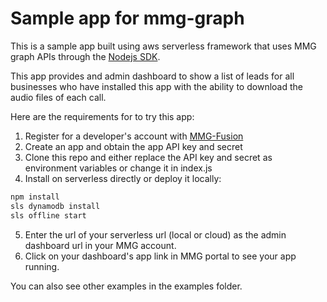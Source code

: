 # Sample app for mmg-graph
This is a sample app built using aws serverless framework that uses MMG graph APIs through the [Nodejs SDK](https://github.com/MMGFusion/mmg-graph).

This app provides and admin dashboard to show a list of leads for all businesses who have installed this app with the ability to download the audio files of each call.

Here are the requirements for to try this app:

1. Register for a developer's account with [MMG-Fusion](https://www.mmgfusion.com)
2. Create an app and obtain the app API key and secret
3. Clone this repo and either replace the API key and secret as environment variables or change it in index.js
4. Install on serverless directly or deploy it locally:
```bash
npm install
sls dynamodb install
sls offline start
```
5. Enter the url of your serverless url (local or cloud) as the admin dashboard url in your MMG account.
6. Click on your dashboard's app link in MMG portal to see your app running.

You can also see other examples in the examples folder.

